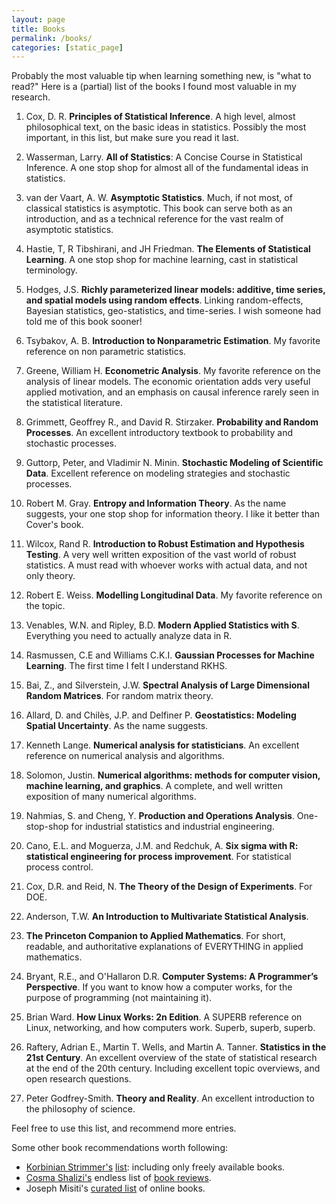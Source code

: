 ```yaml
---
layout: page
title: Books
permalink: /books/
categories: [static_page]
---
```


Probably the most valuable tip when learning something new, is "what to read?"
Here is a (partial) list of the books I found most valuable in my research.

1. Cox, D. R. __Principles of Statistical Inference__. 
A high level, almost philosophical text, on the basic ideas in statistics. Possibly the most important, in this list, but make sure you read it last. 

2. Wasserman, Larry. __All of Statistics__: A Concise Course in Statistical Inference. 
A one stop shop for almost all of the fundamental ideas in statistics.

3. van der Vaart, A. W. __Asymptotic Statistics__. 
Much, if not most, of classical statistics is asymptotic. 
This book can serve both as an introduction, and as a technical reference for the vast realm of asymptotic statistics.

4. Hastie, T, R Tibshirani, and JH Friedman. __The Elements of Statistical Learning__. 
A one stop shop for machine learning, cast in statistical terminology.

4. Hodges, J.S. __Richly parameterized linear models: additive, time series, and spatial models using random effects__. Linking random-effects, Bayesian statistics, geo-statistics, and time-series. I wish someone had told me of this book sooner!

5. Tsybakov, A. B. __Introduction to Nonparametric Estimation__. 
My favorite reference on non parametric statistics.

6. Greene, William H. __Econometric Analysis__. 
My favorite reference on the analysis of linear models. 
The economic orientation adds very useful applied motivation, and an emphasis on causal inference rarely seen in the statistical literature.

8. Grimmett, Geoffrey R., and David R. Stirzaker. __Probability and Random Processes__. 
An excellent introductory textbook to probability and stochastic processes.

9. Guttorp, Peter, and Vladimir N. Minin. __Stochastic Modeling of Scientific Data__. 
Excellent reference on modeling strategies and stochastic processes. 

9. Robert M. Gray. __Entropy and Information Theory__.
As the name suggests, your one stop shop for information theory.
I like it better than Cover's book. 

10. Wilcox, Rand R. __Introduction to Robust Estimation and Hypothesis Testing__. 
A very well written exposition of the vast world of robust statistics. 
A must read with whoever works with actual data, and not only theory. 

11. Robert E. Weiss. __Modelling Longitudinal Data__. My favorite reference on the topic. 

13. Venables, W.N. and Ripley, B.D. __Modern Applied Statistics with S__. Everything you need to actually analyze data in R. 

14. Rasmussen, C.E and Williams C.K.I. __Gaussian Processes for Machine Learning__. 
The first time I felt I understand RKHS.

15. Bai, Z., and Silverstein, J.W. __Spectral Analysis of Large Dimensional Random Matrices__. 
For random matrix theory.

16. Allard, D. and Chilès, J.P. and Delfiner P. __Geostatistics: Modeling Spatial Uncertainty__. 
As the name suggests.

17. Kenneth Lange. __Numerical analysis for statisticians__. 
An excellent reference on numerical analysis and algorithms.

24. Solomon, Justin. __Numerical algorithms: methods for computer vision, machine learning, and graphics__. A complete, and well written exposition of many numerical algorithms. 


18. Nahmias, S. and Cheng, Y. __Production and Operations Analysis__. 
One-stop-shop for industrial statistics and industrial engineering.

19. Cano, E.L. and Moguerza, J.M. and Redchuk, A. __Six sigma with R: statistical engineering for process improvement__. For 
statistical process control.

20. Cox, D.R. and Reid, N. __The Theory of the Design of Experiments__. For DOE.

21. Anderson, T.W. __An Introduction to Multivariate Statistical Analysis__.

22. __The Princeton Companion to Applied Mathematics__. For short, readable, and authoritative explanations of EVERYTHING in applied mathematics. 

23. Bryant, R.E., and O'Hallaron D.R. __Computer Systems: A Programmer’s Perspective__. 
If you want to know how a computer works, for the purpose of programming (not maintaining it). 

24. Brian Ward. __How Linux Works: 2n Edition__.
A SUPERB reference on Linux, networking, and how computers work. 
Superb, superb, superb. 


25. Raftery, Adrian E., Martin T. Wells, and Martin A. Tanner. __Statistics in the 21st Century__. An excellent overview of the state of statistical research at the end of the 20th century. Including excellent topic overviews, and open research questions. 

26. Peter Godfrey-Smith. __Theory and Reality__. An excellent introduction to the philosophy of science. 

Feel free to use this list, and recommend more entries.

Some other book recommendations worth following:

- [Korbinian Strimmer's](http://strimmerlab.org/korbinian.html) [list](http://strimmerlab.org/notes/textbooks.html): including only freely available books. 
- [Cosma Shalizi's](http://www.stat.cmu.edu/~cshalizi/) endless list of [book reviews](http://bactra.org/weblog/cat_algae.html). 
- Joseph Misiti's [curated list](https://github.com/josephmisiti/awesome-machine-learning/blob/master/books.md) of online books.
